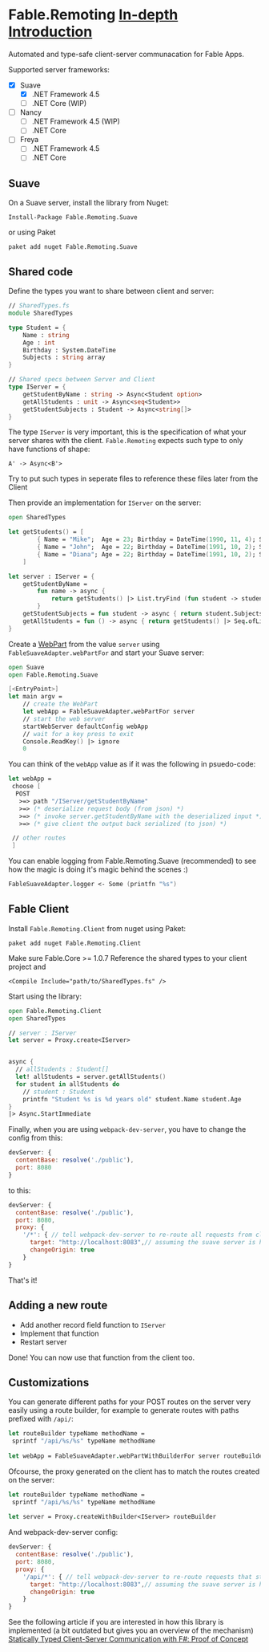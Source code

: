# Fable.Remoting [In-depth Introduction](https://medium.com/@zaid.naom/introducing-fable-remoting-automated-type-safe-client-server-communication-for-fable-apps-e567454d594c)

Automated and type-safe client-server communacation for Fable Apps. 

Supported server frameworks:
 - [x] Suave
    - [x] .NET Framework 4.5  
    - [ ] .NET Core (WIP)
 - [ ] Nancy
    - [ ] .NET Framework 4.5 (WIP)
    - [ ] .NET Core
 - [ ] Freya
    - [ ] .NET Framework 4.5
    - [ ] .NET Core
 
## Suave
On a Suave server, install the library from Nuget:
```
Install-Package Fable.Remoting.Suave
```
or using Paket
```
paket add nuget Fable.Remoting.Suave 
```

## Shared code
Define the types you want to share between client and server:
```fs
// SharedTypes.fs
module SharedTypes

type Student = {
    Name : string
    Age : int
    Birthday : System.DateTime
    Subjects : string array
}

// Shared specs between Server and Client
type IServer = {
    getStudentByName : string -> Async<Student option>
    getAllStudents : unit -> Async<seq<Student>>
    getStudentSubjects : Student -> Async<string[]>
}
```
The type `IServer` is very important, this is the specification of what your server shares with the client. `Fable.Remoting` expects such type to only have functions of shape:
```
A' -> Async<B'>
```
Try to put such types in seperate files to reference these files later from the Client

Then provide an implementation for `IServer` on the server: 
```fs
open SharedTypes

let getStudents() = [
        { Name = "Mike";  Age = 23; Birthday = DateTime(1990, 11, 4); Subjects = [| "Math"; "CS" |] }
        { Name = "John";  Age = 22; Birthday = DateTime(1991, 10, 2); Subjects = [| "Math"; "English" |] }
        { Name = "Diana"; Age = 22; Birthday = DateTime(1991, 10, 2); Subjects = [| "Math"; "Phycology" |] }
    ]

let server : IServer = {
    getStudentByName = 
        fun name -> async {
            return getStudents() |> List.tryFind (fun student -> student.Name = name)
        }
    getStudentSubjects = fun student -> async { return student.Subjects }
    getAllStudents = fun () -> async { return getStudents() |> Seq.ofList }
}

```
Create a [WebPart](https://suave.io/composing.html) from the value `server` using `FableSuaveAdapter.webPartFor` and start your Suave server:
```fs
open Suave
open Fable.Remoting.Suave

[<EntryPoint>]
let main argv = 
    // create the WebPart
    let webApp = FableSuaveAdapter.webPartFor server  
    // start the web server
    startWebServer defaultConfig webApp
    // wait for a key press to exit
    Console.ReadKey() |> ignore
    0 
```
You can think of the `webApp` value as if it was the following in psuedo-code:
```fs
let webApp = 
 choose [ 
  POST 
   >=> path "/IServer/getStudentByName" 
   >=> (* deserialize request body (from json) *) 
   >=> (* invoke server.getStudentByName with the deserialized input *) 
   >=> (* give client the output back serialized (to json) *)

 // other routes
 ]
```
You can enable logging from Fable.Remoting.Suave (recommended) to see how the magic is doing it's magic behind the scenes :)
```fs
FableSuaveAdapter.logger <- Some (printfn "%s")
```
## Fable Client
Install `Fable.Remoting.Client` from nuget using Paket:
```
paket add nuget Fable.Remoting.Client
```
Make sure Fable.Core >= 1.0.7
Reference the shared types to your client project and 
```
<Compile Include="path/to/SharedTypes.fs" />
```
Start using the library:
```fs
open Fable.Remoting.Client
open SharedTypes

// server : IServer
let server = Proxy.create<IServer>


async {
  // allStudents : Student[]
  let! allStudents = server.getAllStudents()
  for student in allStudents do
    // student : Student
    printfn "Student %s is %d years old" student.Name student.Age
}
|> Async.StartImmediate
```
Finally, when you are using `webpack-dev-server`, you have to change the config from this:
```js
devServer: {
  contentBase: resolve('./public'),
  port: 8080
}
```
to this:
```js
devServer: {
  contentBase: resolve('./public'),
  port: 8080,
  proxy: {
    '/*': { // tell webpack-dev-server to re-route all requests from client to the server
      target: "http://localhost:8083",// assuming the suave server is hosted op port 8083
      changeOrigin: true
    }
}
```
That's it!

## Adding a new route
 - Add another record field function to `IServer`
 - Implement that function
 - Restart server
 
Done! You can now use that function from the client too. 

## Customizations
You can generate different paths for your POST routes on the server very easily using  a route builder, for example to generate routes with paths prefixed with `/api/`:
```fs
let routeBuilder typeName methodName = 
 sprintf "/api/%s/%s" typeName methodName
 
let webApp = FableSuaveAdapter.webPartWithBuilderFor server routeBuilder
```
Ofcourse, the proxy generated on the client has to match the routes created on the server:
```fs 
let routeBuilder typeName methodName = 
 sprintf "/api/%s/%s" typeName methodName
 
let server = Proxy.createWithBuilder<IServer> routeBuilder
```
And webpack-dev-server config:
```js
devServer: {
  contentBase: resolve('./public'),
  port: 8080,
  proxy: {
    '/api/*': { // tell webpack-dev-server to re-route requests that start with /api/
      target: "http://localhost:8083",// assuming the suave server is hosted op port 8083
      changeOrigin: true
    }
}
```

See the following article if you are interested in how this library is implemented (a bit outdated but gives you an overview of the mechanism)
[Statically Typed Client-Server Communication with F#: Proof of Concept](https://medium.com/@zaid.naom/statically-typed-client-server-communication-with-f-proof-of-concept-7e52cff4a625#.2ltqlajm4)
